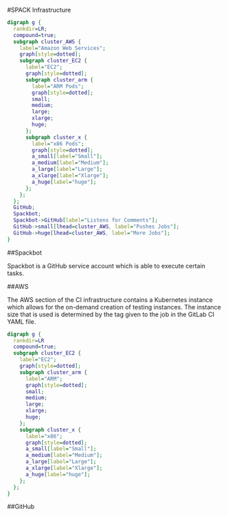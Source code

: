 #SPACK Infrastructure

```dot
digraph g {
  rankdir=LR;
  compound=true;
  subgraph cluster_AWS {
    label="Amazon Web Services";
    graph[style=dotted];
    subgraph cluster_EC2 {
      label="EC2";
      graph[style=dotted];
      subgraph cluster_arm {
        label="ARM Pods";
        graph[style=dotted];
        small;
        medium;
        large;
        xlarge;
        huge;
      };
      subgraph cluster_x {
        label="x86 Pods";
        graph[style=dotted];
        a_small[label="Small"];
        a_medium[label="Medium"];
        a_large[label="Large"];
        a_xlarge[label="Xlarge"];
        a_huge[label="huge"];
      };
    };
  };
  GitHub;
  Spackbot;
  Spackbot->GitHub[label="Listens for Comments"];
  GitHub->small[lhead=cluster_AWS, label="Pushes Jobs"];
  GitHub->huge[lhead=cluster_AWS, label="More Jobs"];
}
```
##Spackbot

Spackbot is a GitHub service account which is able to execute certain tasks.

##AWS

The AWS section of the CI infrastructure contains a Kubernetes instance which
allows for the on-demand creation of testing instances.  The instance size that
is used is determined by the tag given to the job in the GitLab CI YAML file.


```dot
digraph g {
  rankdir=LR
  compound=true;
  subgraph cluster_EC2 {
    label="EC2";
    graph[style=dotted];
    subgraph cluster_arm {
      label="ARM";
      graph[style=dotted];
      small;
      medium;
      large;
      xlarge;
      huge;
    };
    subgraph cluster_x {
      label="x86";
      graph[style=dotted];
      a_small[label="Small"];
      a_medium[label="Medium"];
      a_large[label="Large"];
      a_xlarge[label="Xlarge"];
      a_huge[label="huge"];
    };
  };
}
```
##GitHub
